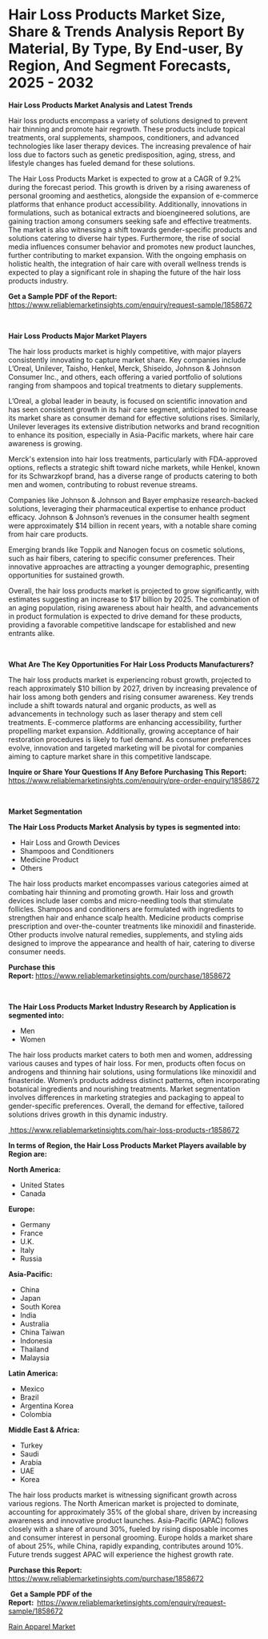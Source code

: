 <p><h1>Hair Loss Products Market Size, Share & Trends Analysis Report By Material, By Type, By End-user, By Region, And Segment Forecasts, 2025 - 2032</h1></p><p><strong>Hair Loss Products Market Analysis and Latest Trends</strong></p>
<p><p>Hair loss products encompass a variety of solutions designed to prevent hair thinning and promote hair regrowth. These products include topical treatments, oral supplements, shampoos, conditioners, and advanced technologies like laser therapy devices. The increasing prevalence of hair loss due to factors such as genetic predisposition, aging, stress, and lifestyle changes has fueled demand for these solutions.</p><p>The Hair Loss Products Market is expected to grow at a CAGR of 9.2% during the forecast period. This growth is driven by a rising awareness of personal grooming and aesthetics, alongside the expansion of e-commerce platforms that enhance product accessibility. Additionally, innovations in formulations, such as botanical extracts and bioengineered solutions, are gaining traction among consumers seeking safe and effective treatments. The market is also witnessing a shift towards gender-specific products and solutions catering to diverse hair types. Furthermore, the rise of social media influences consumer behavior and promotes new product launches, further contributing to market expansion. With the ongoing emphasis on holistic health, the integration of hair care with overall wellness trends is expected to play a significant role in shaping the future of the hair loss products industry.</p></p>
<p><strong>Get a Sample PDF of the Report:&nbsp;</strong> <a href="https://www.reliablemarketinsights.com/enquiry/request-sample/1858672?utm_campaign=2341&utm_medium=2&utm_source=Github&utm_content=ia&utm_term=07022025&utm_id=hair-loss-products">https://www.reliablemarketinsights.com/enquiry/request-sample/1858672</a></p>
<p>&nbsp;</p>
<p><strong>Hair Loss Products Major Market Players</strong></p>
<p><p>The hair loss products market is highly competitive, with major players consistently innovating to capture market share. Key companies include L’Oreal, Unilever, Taisho, Henkel, Merck, Shiseido, Johnson & Johnson Consumer Inc., and others, each offering a varied portfolio of solutions ranging from shampoos and topical treatments to dietary supplements.</p><p>L’Oreal, a global leader in beauty, is focused on scientific innovation and has seen consistent growth in its hair care segment, anticipated to increase its market share as consumer demand for effective solutions rises. Similarly, Unilever leverages its extensive distribution networks and brand recognition to enhance its position, especially in Asia-Pacific markets, where hair care awareness is growing.</p><p>Merck's extension into hair loss treatments, particularly with FDA-approved options, reflects a strategic shift toward niche markets, while Henkel, known for its Schwarzkopf brand, has a diverse range of products catering to both men and women, contributing to robust revenue streams. </p><p>Companies like Johnson & Johnson and Bayer emphasize research-backed solutions, leveraging their pharmaceutical expertise to enhance product efficacy. Johnson & Johnson’s revenues in the consumer health segment were approximately $14 billion in recent years, with a notable share coming from hair care products.</p><p>Emerging brands like Toppik and Nanogen focus on cosmetic solutions, such as hair fibers, catering to specific consumer preferences. Their innovative approaches are attracting a younger demographic, presenting opportunities for sustained growth.</p><p>Overall, the hair loss products market is projected to grow significantly, with estimates suggesting an increase to $17 billion by 2025. The combination of an aging population, rising awareness about hair health, and advancements in product formulation is expected to drive demand for these products, providing a favorable competitive landscape for established and new entrants alike.</p></p>
<p>&nbsp;</p>
<p><strong>What Are The Key Opportunities For Hair Loss Products Manufacturers?</strong></p>
<p><p>The hair loss products market is experiencing robust growth, projected to reach approximately $10 billion by 2027, driven by increasing prevalence of hair loss among both genders and rising consumer awareness. Key trends include a shift towards natural and organic products, as well as advancements in technology such as laser therapy and stem cell treatments. E-commerce platforms are enhancing accessibility, further propelling market expansion. Additionally, growing acceptance of hair restoration procedures is likely to fuel demand. As consumer preferences evolve, innovation and targeted marketing will be pivotal for companies aiming to capture market share in this competitive landscape.</p></p>
<p><strong>Inquire or Share Your Questions If Any Before Purchasing This Report:</strong> <a href="https://www.reliablemarketinsights.com/enquiry/pre-order-enquiry/1858672?utm_campaign=2341&utm_medium=2&utm_source=Github&utm_content=ia&utm_term=07022025&utm_id=hair-loss-products">https://www.reliablemarketinsights.com/enquiry/pre-order-enquiry/1858672</a></p>
<p>&nbsp;</p>
<p><strong>Market Segmentation</strong></p>
<p><strong>The Hair Loss Products Market Analysis by types is segmented into:</strong></p>
<p><ul><li>Hair Loss and Growth Devices</li><li>Shampoos and Conditioners</li><li>Medicine Product</li><li>Others</li></ul></p>
<p><p>The hair loss products market encompasses various categories aimed at combating hair thinning and promoting growth. Hair loss and growth devices include laser combs and micro-needling tools that stimulate follicles. Shampoos and conditioners are formulated with ingredients to strengthen hair and enhance scalp health. Medicine products comprise prescription and over-the-counter treatments like minoxidil and finasteride. Other products involve natural remedies, supplements, and styling aids designed to improve the appearance and health of hair, catering to diverse consumer needs.</p></p>
<p><strong>Purchase this Report:&nbsp;</strong><a href="https://www.reliablemarketinsights.com/purchase/1858672?utm_campaign=2341&utm_medium=2&utm_source=Github&utm_content=ia&utm_term=07022025&utm_id=hair-loss-products">https://www.reliablemarketinsights.com/purchase/1858672</a></p>
<p>&nbsp;</p>
<p><strong>The Hair Loss Products Market Industry Research by Application is segmented into:</strong></p>
<p><ul><li>Men</li><li>Women</li></ul></p>
<p><p>The hair loss products market caters to both men and women, addressing various causes and types of hair loss. For men, products often focus on androgens and thinning hair solutions, using formulations like minoxidil and finasteride. Women’s products address distinct patterns, often incorporating botanical ingredients and nourishing treatments. Market segmentation involves differences in marketing strategies and packaging to appeal to gender-specific preferences. Overall, the demand for effective, tailored solutions drives growth in this dynamic industry.</p></p>
<p><a href="https://www.reliablemarketinsights.com/hair-loss-products-r1858672?utm_campaign=2341&utm_medium=2&utm_source=Github&utm_content=ia&utm_term=07022025&utm_id=hair-loss-products">&nbsp;https://www.reliablemarketinsights.com/hair-loss-products-r1858672</a></p>
<p><strong>In terms of Region, the Hair Loss Products Market Players available by Region are:</strong></p>
<p>
    <p> <strong> North America: </strong>
        <ul>
            <li>United States</li>
            <li>Canada</li>
        </ul>
        </p> 
    <p> <strong> Europe: </strong>
        <ul>
            <li>Germany</li>
            <li>France</li>
            <li>U.K.</li>
            <li>Italy</li>
            <li>Russia</li>
        </ul>
        </p> 
    <p> <strong> Asia-Pacific: </strong>
        <ul>
            <li>China</li>
            <li>Japan</li>
            <li>South Korea</li>
            <li>India</li>
            <li>Australia</li>
            <li>China Taiwan</li>
            <li>Indonesia</li>
            <li>Thailand</li>
            <li>Malaysia</li>
        </ul>
        </p> 
    <p> <strong> Latin America: </strong>
        <ul>
            <li>Mexico</li>
            <li>Brazil</li>
            <li>Argentina Korea</li>
            <li>Colombia</li>
        </ul>
        </p> 
    <p> <strong> Middle East & Africa: </strong>
        <ul>
            <li>Turkey</li>
            <li>Saudi</li>
            <li>Arabia</li>
            <li>UAE</li>
            <li>Korea</li>
        </ul>
    </p>
    </p>
<p><p>The hair loss products market is witnessing significant growth across various regions. The North American market is projected to dominate, accounting for approximately 35% of the global share, driven by increasing awareness and innovative product launches. Asia-Pacific (APAC) follows closely with a share of around 30%, fueled by rising disposable incomes and consumer interest in personal grooming. Europe holds a market share of about 25%, while China, rapidly expanding, contributes around 10%. Future trends suggest APAC will experience the highest growth rate.</p></p>
<p><strong>Purchase this Report: </strong><a href="https://www.reliablemarketinsights.com/purchase/1858672?utm_campaign=2341&utm_medium=2&utm_source=Github&utm_content=ia&utm_term=07022025&utm_id=hair-loss-products">https://www.reliablemarketinsights.com/purchase/1858672</a></p>
<p>&nbsp;<strong>Get a Sample PDF of the Report:&nbsp;&nbsp;</strong><a href="https://www.reliablemarketinsights.com/enquiry/request-sample/1858672?utm_campaign=2341&utm_medium=2&utm_source=Github&utm_content=ia&utm_term=07022025&utm_id=hair-loss-products">https://www.reliablemarketinsights.com/enquiry/request-sample/1858672</a></p>
<p><strong></strong></p>
<p><p><a href="https://github.com/arvelm4nthig/Market-Research-Report-List-1/blob/main/rain-apparel-market.md?utm_campaign=2341&utm_medium=2&utm_source=Github&utm_content=ia&utm_term=07022025&utm_id=hair-loss-products">Rain Apparel Market</a></p></p>